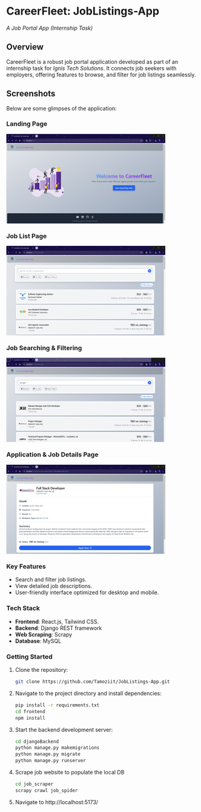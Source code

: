 # CareerFleet: JobListings-App  
*A Job Portal App (Internship Task)* 

## Overview  
CareerFleet is a robust job portal application developed as part of an internship task for *Ignis Tech Solutions*. It connects job seekers with employers, offering features to browse, and filter for job listings seamlessly.  

## Screenshots  
Below are some glimpses of the application:  

### Landing Page  
<img align="center" alt="Geeksomaniac" width="420" src="/screenshots/ss1.png"> 

### Job List Page  
<img align="center" alt="Geeksomaniac" width="420" src="/screenshots/ss2.png">

### Job Searching & Filtering  
<img align="center" alt="Geeksomaniac" width="420" src="/screenshots/ss3.png"> 

### Application & Job Details Page  
<img align="center" alt="Geeksomaniac" width="420" src="/screenshots/ss4.png"> 


### Key Features  
- Search and filter job listings.  
- View detailed job descriptions.   
- User-friendly interface optimized for desktop and mobile.  

### Tech Stack  
- **Frontend**: React.js, Tailwind CSS. 
- **Backend**: Django REST framework
- **Web Scraping**: Scrapy
- **Database**: MySQL 

### Getting Started  
1. Clone the repository:  
   ```bash  
   git clone https://github.com/Tamoziit/JobListings-App.git  
   ```  
2. Navigate to the project directory and install dependencies:  
   ```bash  
   pip install -r requirements.txt
   cd frontend
   npm install
   ```  
3. Start the backend development server:  
   ```bash  
   cd djangoBackend
   python manage.py makemigrations
   python manage.py migrate
   python manage.py runserver
   ```  
4. Scrape job website to populate the local DB
    ```bash  
   cd job_scraper
   scrapy crawl job_spider
   ```
5. Navigate to http://localhost:5173/
